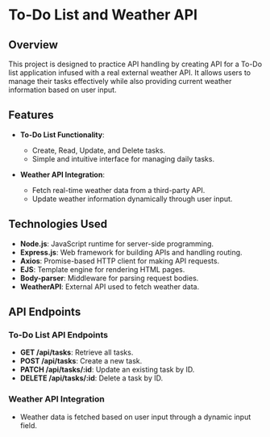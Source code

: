 # To-Do List and Weather API

## Overview
This project is designed to practice API handling by creating API for a To-Do list application infused with a real external weather API. It allows users to manage their tasks effectively while also providing current weather information based on user input.

## Features
- **To-Do List Functionality**:
  - Create, Read, Update, and Delete tasks.
  - Simple and intuitive interface for managing daily tasks.
  
- **Weather API Integration**:
  - Fetch real-time weather data from a third-party API.
  - Update weather information dynamically through user input.
  
## Technologies Used
- **Node.js**: JavaScript runtime for server-side programming.
- **Express.js**: Web framework for building APIs and handling routing.
- **Axios**: Promise-based HTTP client for making API requests.
- **EJS**: Template engine for rendering HTML pages.
- **Body-parser**: Middleware for parsing request bodies.
- **WeatherAPI**: External API used to fetch weather data.

## API Endpoints
### To-Do List API Endpoints
- **GET /api/tasks**: Retrieve all tasks.
- **POST /api/tasks**: Create a new task.
- **PATCH /api/tasks/:id**: Update an existing task by ID.
- **DELETE /api/tasks/:id**: Delete a task by ID.

### Weather API Integration
- Weather data is fetched based on user input through a dynamic input field.
